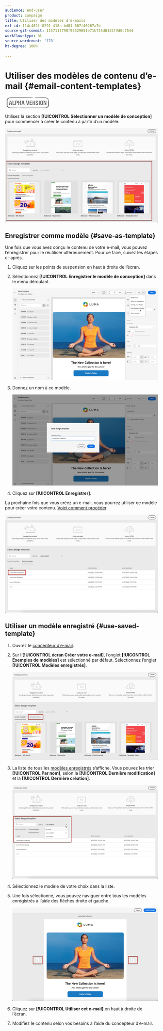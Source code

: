 ```yaml
---
audience: end-user
product: campaign
title: Utiliser des modèles d’e-mails
exl-id: 114c482f-8291-418a-bd81-667f40267a7d
source-git-commit: 1157113798f95329651e71b726d6132f9d8c7544
workflow-type: ht
source-wordcount: '178'
ht-degree: 100%

---
```


# Utiliser des modèles de contenu d’e-mail {#email-content-templates}

![](../assets/do-not-localize/badge.png)

Utilisez la section **[!UICONTROL Sélectionner un modèle de conception]** pour commencer à créer le contenu à partir d’un modèle.

![](assets/email_designer-templates.png)

## Enregistrer comme modèle {#save-as-template}

Une fois que vous avez conçu le contenu de votre e-mail, vous pouvez l’enregistrer pour le réutiliser ultérieurement. Pour ce faire, suivez les étapes ci-après.

1. Cliquez sur les points de suspension en haut à droite de l’écran.

1. Sélectionnez **[!UICONTROL Enregistrer le modèle de conception]** dans le menu déroulant.

   ![](assets/email_designer-save-template.png)

1. Donnez un nom à ce modèle.

   ![](assets/email_designer-template-name.png)

1. Cliquez sur **[!UICONTROL Enregistrer]**.

La prochaine fois que vous créez un e-mail, vous pourrez utiliser ce modèle pour créer votre contenu. [Voici comment procéder](#use-saved-template).

![](assets/email_designer-saved-template.png)

## Utiliser un modèle enregistré {#use-saved-template}

1. Ouvrez le [concepteur d’e-mail](create-email-content.md).

1. Sur l’**[!UICONTROL écran Créer votre e-mail]**, l’onglet **[!UICONTROL Exemples de modèles]** est sélectionné par défaut. Sélectionnez l’onglet **[!UICONTROL Modèles enregistrés]**.

   ![](assets/email_designer-saved-templates-tab.png)

1. La liste de tous les [modèles enregistrés](#save-as-template) s’affiche. Vous pouvez les trier **[!UICONTROL Par nom]**, selon la **[!UICONTROL Dernière modification]** et la **[!UICONTROL Dernière création]**.

   ![](assets/email_designer-saved-templates.png)

1. Sélectionnez le modèle de votre choix dans la liste.

1. Une fois sélectionné, vous pouvez naviguer entre tous les modèles enregistrés à l’aide des flèches droite et gauche.

   ![](assets/email_designer-saved-templates-navigate.png)

1. Cliquez sur **[!UICONTROL Utiliser cet e-mail]** en haut à droite de l’écran.

1. Modifiez le contenu selon vos besoins à l’aide du concepteur d’e-mail.
